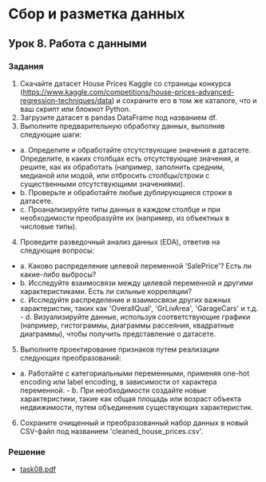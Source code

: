 # Сбор и разметка данных

## Урок 8. Работа с данными

### Задания

1. Скачайте датасет House Prices Kaggle со страницы конкурса (https://www.kaggle.com/competitions/house-prices-advanced-regression-techniques/data) и сохраните его в том же каталоге, что и ваш скрипт или блокнот Python.
2. Загрузите датасет в pandas DataFrame под названием df.
3. Выполните предварительную обработку данных, выполнив следующие шаги: 
- a. Определите и обработайте отсутствующие значения в датасете. Определите, в каких столбцах есть отсутствующие значения, и решите, как их обработать (например, заполнить средним, медианой или модой, или отбросить столбцы/строки с существенными отсутствующими значениями). 
- b. Проверьте и обработайте любые дублирующиеся строки в датасете. 
- c. Проанализируйте типы данных в каждом столбце и при необходимости преобразуйте их (например, из объектных в числовые типы).
4. Проведите разведочный анализ данных (EDA), ответив на следующие вопросы: 
- a. Каково распределение целевой переменной 'SalePrice'? Есть ли какие-либо выбросы? 
- b. Исследуйте взаимосвязи между целевой переменной и другими характеристиками. Есть ли сильные корреляции? 
- c. Исследуйте распределение и взаимосвязи других важных характеристик, таких как 'OverallQual', 'GrLivArea', 'GarageCars' и т.д. - d. Визуализируйте данные, используя соответствующие графики (например, гистограммы, диаграммы рассеяния, квадратные диаграммы), чтобы получить представление о датасете.
5. Выполните проектирование признаков путем реализации следующих преобразований: 
- a. Работайте с категориальными переменными, применяя one-hot encoding или label encoding, в зависимости от характера переменной. - b. При необходимости создайте новые характеристики, такие как общая площадь или возраст объекта недвижимости, путем объединения существующих характеристик.
6. Сохраните очищенный и преобразованный набор данных в новый CSV-файл под названием 'cleaned_house_prices.csv'.

### Решение

- [task08.pdf](https://github.com/allseenn/api/blob/main/08.Tasks/task08.pdf)
